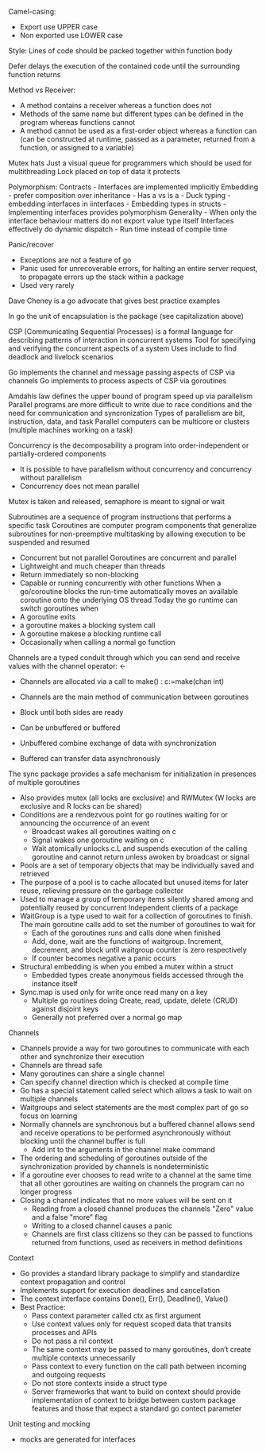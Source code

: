 Camel-casing:
- Export use UPPER case
- Non exported use LOWER case

Style:
Lines of code should be packed together within function body

Defer delays the execution of the contained code until the surrounding function returns

Method vs Receiver:
- A method contains a receiver whereas a function does not
- Methods of the same name but different types can be defined in the program whereas functions cannot
- A method cannot be used as a first-order object whereas a function can (can be constructed at runtime, passed as a parameter, returned from a function, or assigned to a variable)

Mutex hats
Just a visual queue for programmers which should be used for multithreading
Lock placed on top of data it protects

Polymorphism:
	Contracts - Interfaces are implemented implicitly
	Embedding - prefer composition over inheritance
	- Has a vs is a
	- Duck typing
	- embedding interfaces in iinterfaces
	- Embedding types in structs
	- Implementing interfaces provides polymorphism
	Generality - When only the interface behaviour matters do not export value type itself
	Interfaces effectively do dynamic dispatch
	- Run time instead of compile time

Panic/recover
- Exceptions are not a feature of go
- Panic used for unrecoverable errors, for halting an entire server request, to propagate errors up the stack within a package
- Used very rarely

Dave Cheney is a go advocate that gives best practice examples

In go the unit of encapsulation is the package (see capitalization above)

CSP (Communicating Sequential Processes) is a formal language for describing patterns of interaction in concurrent systems
	Tool for specifying and verifying the concurrent aspects of a system
	Uses include to find deadlock and livelock scenarios

Go implements the channel and message passing aspects of CSP via channels
Go implements to process aspects of CSP via goroutines

Amdahls law defines the upper bound of program speed up via parallelism
Parallel programs are more difficult to write due to race conditions and the need for communication and syncronization
Types of parallelism are bit, instruction, data, and task
Parallel computers can be multicore or clusters (multiple machines working on a task)

Concurrency is the decomposability a program into order-independent or partially-ordered components
- It is possible to have parallelism without concurrency and concurrency without parallelism
- Concurrency does not mean parallel

Mutex is taken and released, semaphore is meant to signal or wait

Subroutines are a sequence of program instructions that performs a specific task
Coroutines are computer program components that generalize subroutines for non-preemptive multitasking by allowing execution to be suspended and resumed
- Concurrent but not parallel
Goroutines are concurrent and parallel
- Lightweight and much cheaper than threads
- Return immediately so non-blocking
- Capable or running concurrently with other functions
When a go/coroutine blocks the run-time automatically moves an available coroutine onto the underlying OS thread
Today the go runtime can switch goroutines when
- A goroutine exits
- a goroutine makes a blocking system call
- A goroutine makese a blocking runtime call
- Occasionally when calling a normal go function

Channels are a typed conduit through which you can send and receive values with the channel operator: <-
- Channels are allocated via a call to make() : c:=make(chan int)
- Channels are the main method of communication between goroutines
- Block until both sides are ready
- Can be unbuffered or buffered

- Unbuffered combine exchange of data with synchronization
- Buffered can transfer data asynchronously

The sync package provides a safe mechanism for initialization in presences of multiple goroutines
- Also provides mutex (all locks are exclusive) and RWMutex (W locks are exclusive and R locks can be shared)
- Conditions are a rendezvous point for go routines waiting for or announcing the occurrence of an event
	- Broadcast wakes all goroutines waiting on c
	- Signal wakes one goroutine waiting on c
	- Wait atomically unlocks c.L and suspends execution of the calling goroutine and cannot return unless awoken by broadcast or signal
- Pools are a set of temporary objects that may be individually saved and retrieved
- The purpose of a pool is to cache allocated but unused items for later reuse, relieving pressure on the garbage collector
- Used to manage a group of temporary items silently shared among and potentially reused by concurrent Independent clients of a package
- WaitGroup is a type used to wait for a collection of goroutines to finish. The main goroutine calls add to set the number of goroutines to wait for
	- Each of the goroutines runs and calls done when finished
	- Add, done, wait are the functions of waitgroup. Increment, decrement, and block until waitgroup counter is zero respectively
	- If counter becomes negative a panic occurs
- Structural embedding is when you embed a mutex within a struct
	- Embedded types create anonymous fields accessed through the instance itself
- Sync.map is used only for write once read many on a key
	- Multiple go routines doing Create, read, update, delete (CRUD) against disjoint keys
	- Generally not preferred over a normal go map

Channels
- Channels provide a way for two goroutines to communicate with each other and synchronize their execution
- Channels are thread safe
- Many goroutines can share a single channel
- Can specify channel direction which is checked at compile time
- Go has a special statement called select which allows a task to wait on multiple channels
- Waitgroups and select statements are the most complex part of go so focus on learning
- Normally channels are synchronous but a buffered channel allows send and receive operations to be performed asynchronously without blocking until the channel buffer is full
	- Add int to the arguments in the channel make command
- The ordering and scheduling of goroutines outside of the synchronization provided by channels is nondeterministic
- If a goroutine ever chooses to read write to a channel at the same time that all other goroutines are waiting on channels the program can no longer progress
- Closing a channel indicates that no more values will be sent on it
	- Reading from a closed channel produces the channels "Zero" value and a false "more" flag
	- Writing to a closed channel causes a panic
	- Channels are first class citizens so they can be passed to functions returned from functions, used as receivers in method definitions

Context
- Go provides a standard library package to simplify and standardize context propagation and control
- Implements support for execution deadlines and cancellation
- The context interface contains Done(), Err(), Deadline(), Value()
- Best Practice:
	- Pass context parameter called ctx as first argument
	- Use context values only for request scoped data that transits processes and APIs
	- Do not pass a nil context
	- The same context may be passed to many goroutines, don’t create multiple contexts unnecessarily
	- Pass context to every function on the call path between incoming and outgoing requests
	- Do not store contexts inside a struct type
	- Server frameworks that want to build on context should provide implementation of context to bridge between custom package features and those that expect a standard go contect parameter

Unit testing and mocking
- mocks are generated for interfaces